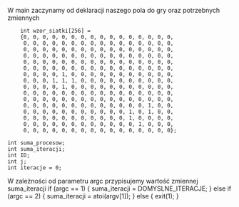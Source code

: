 W main zaczynamy od deklaracji naszego pola do gry oraz potrzebnych zmiennych

        int wzor_siatki[256] =
        {0, 0, 0, 0, 0, 0, 0, 0, 0, 0, 0, 0, 0, 0, 0, 0,
         0, 0, 0, 0, 0, 0, 0, 0, 0, 0, 0, 0, 0, 0, 0, 0,
         0, 0, 0, 0, 0, 0, 0, 0, 0, 0, 0, 0, 0, 0, 0, 0,
         0, 0, 0, 0, 0, 0, 0, 0, 0, 0, 0, 0, 0, 0, 0, 0,
         0, 0, 0, 0, 0, 0, 0, 0, 0, 0, 0, 0, 0, 0, 0, 0,
         0, 0, 0, 0, 0, 0, 0, 0, 0, 0, 0, 0, 0, 0, 0, 0,
         0, 0, 0, 0, 1, 0, 0, 0, 0, 0, 0, 0, 0, 0, 0, 0,
         0, 0, 0, 1, 1, 1, 0, 0, 0, 0, 0, 0, 0, 0, 0, 0,
         0, 0, 0, 0, 1, 0, 0, 0, 0, 0, 0, 0, 0, 0, 0, 0,
         0, 0, 0, 0, 0, 0, 0, 0, 0, 0, 0, 0, 0, 0, 0, 0,
         0, 0, 0, 0, 0, 0, 0, 0, 0, 0, 0, 0, 0, 0, 0, 0,
         0, 0, 0, 0, 0, 0, 0, 0, 0, 0, 0, 0, 0, 1, 0, 0,
         0, 0, 0, 0, 0, 0, 0, 0, 0, 0, 0, 1, 0, 1, 0, 0,
         0, 0, 0, 0, 0, 0, 0, 0, 0, 0, 0, 1, 0, 0, 0, 0,
         0, 0, 0, 0, 0, 0, 0, 0, 0, 0, 0, 0, 1, 0, 0, 0,
         0, 0, 0, 0, 0, 0, 0, 0, 0, 0, 0, 0, 0, 0, 0, 0};

    int suma_procesow;
    int suma_iteracji;
    int ID; 
    int j;
    int iteracje = 0;
    
W zależności od parametru argc przypisujemy wartość zmiennej suma_iteracji
        if (argc == 1)
        {
        suma_iteracji = DOMYSLNE_ITERACJE;
        }
        else if (argc == 2)
        {
        suma_iteracji = atoi(argv[1]);
        }
        else
        {
        exit(1);
        }
